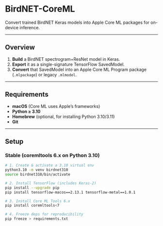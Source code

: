 # BirdNET-CoreML

Convert trained BirdNET Keras models into Apple Core ML packages for on-device inference.

---

## Overview

1. **Build** a BirdNET spectrogram+ResNet model in Keras.  
2. **Export** it as a single-signature TensorFlow SavedModel.  
3. **Convert** that SavedModel into an Apple Core ML Program package (`.mlpackage`) or legacy `.mlmodel`.

---

## Requirements

- **macOS** (Core ML uses Apple’s frameworks)  
- **Python ≥ 3.10**  
- **Homebrew** (optional, for installing Python 3.10/3.11)  
- **Git**  

---

## Setup

### Stable (coremltools 6.x on Python 3.10)

```bash
# 1. Create & activate a 3.10 virtual env
python3.10 -m venv birdnet310
source birdnet310/bin/activate

# 2. Install TensorFlow (includes Keras-2)
pip install --upgrade pip
pip install tensorflow-macos==2.13.1 tensorflow-metal==1.0.1

# 3. Install Core ML Tools 6.x
pip install coremltools<7

# 4. Freeze deps for reproducibility
pip freeze > requirements.txt
